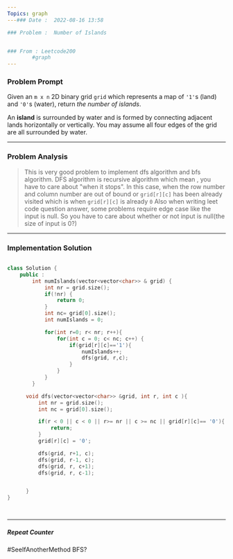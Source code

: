 ```yaml
---
Topics: graph
---### Date :  2022-08-16 13:58

### Problem :  Number of Islands


### From : Leetcode200
		#graph
---
```

### Problem Prompt
Given an `m x n` 2D binary grid `grid` which represents a map of `'1'`s (land) and `'0'`s (water), return _the number of islands_.

An **island** is surrounded by water and is formed by connecting adjacent lands horizontally or vertically. You may assume all four edges of the grid are all surrounded by water.


---
### Problem Analysis
> This is very good problem to implement dfs algorithm and bfs algorithm. DFS algorithm is recursive algorithm which mean , you have to care about "when it stops". In this case, when the row number and column number are out of bound or `grid[r][c]` has been already visited which is when `grid[r][c]` is already `0`  Also when writing leet code question answer, some problems require edge case like the input is null. So you have to care about whether or not input is null(the size of input is 0?) 

---
### Implementation Solution
```cpp

class Solution {
    public :
        int numIslands(vector<vector<char>> & grid) {
            int nr = grid.size();
            if(!nr) {
                return 0;
            }
            int nc= grid[0].size();
            int numIslands = 0;

            for(int r=0; r< nr; r++){
                for(int c = 0; c< nc; c++) {
                    if(grid[r][c]=='1'){
                        numIslands++;
                        dfs(grid, r,c);
                    }
                }
            }
        }

      void dfs(vector<vector<char>> &grid, int r, int c ){
          int nr = grid.size();
          int nc = grid[0].size();

          if(r < 0 || c < 0 || r>= nr || c >= nc || grid[r][c]== '0'){
              return;
          }
          grid[r][c] = '0';

          dfs(grid, r+1, c);
          dfs(grid, r-1, c);
          dfs(grid, r, c+1);
          dfs(grid, r, c-1);


      }
}




```


---
##### Repeat Counter


#SeeIfAnotherMethod  BFS? 